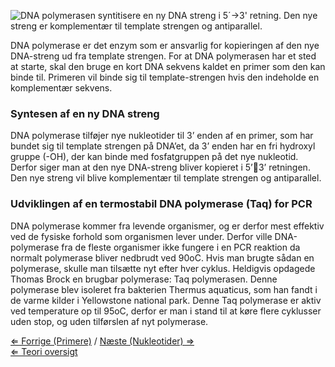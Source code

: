 ![DNA polymerasen syntitisere en ny DNA streng i 5´-\>3' retning. Den nye streng er komplementær til template strengen og antiparallel.](https://s3-us-west-2.amazonaws.com/labster/wiki/media/PCR-process_dk.jpg "DNA polymerasen syntitisere en ny DNA streng i 5´->3' retning. Den nye streng er komplementær til template strengen og antiparallel.")

DNA polymerase er det enzym som er ansvarlig for kopieringen af den nye
DNA-streng ud fra template strengen. For at DNA polymerasen har et sted
at starte, skal den bruge en kort DNA sekvens kaldet en primer som den
kan binde til. Primeren vil binde sig til template-strengen hvis den
indeholde en komplementær sekvens.

### Syntesen af en ny DNA streng

DNA polymerase tilføjer nye nukleotider til 3’ enden af en primer, som
har bundet sig til template strengen på DNA’et, da 3’ enden har en fri
hydroxyl gruppe (-OH), der kan binde med fosfatgruppen på det nye
nukleotid. Derfor siger man at den nye DNA-streng bliver kopieret i
5’3’ retningen. Den nye streng vil blive komplementær til template
strengen og antiparallel.

### Udviklingen af en termostabil DNA polymerase (Taq) for PCR

DNA polymerase kommer fra levende organismer, og er derfor mest effektiv
ved de fysiske forhold som organismen lever under. Derfor ville
DNA-polymerase fra de fleste organismer ikke fungere i en PCR reaktion
da normalt polymerase bliver nedbrudt ved 90oC. Hvis man brugte sådan en
polymerase, skulle man tilsætte nyt efter hver cyklus. Heldigvis
opdagede Thomas Brock en brugbar polymerase: Taq polymerasen. Denne
polymerase blev isoleret fra bakterien Thermus aquaticus, som han fandt
i de varme kilder i Yellowstone national park. Denne Taq polymerase er
aktiv ved temperature op til 95oC, derfor er man i stand til at køre
flere cyklusser uden stop, og uden tilførslen af nyt polymerase.

[⇐ Forrige (Primere)](/wiki/Primere_Bio-Kemi "wikilink") / [ Næste
(Nukleotider) ⇒](/wiki/Nukleotider_Bio-Kemi "wikilink")\
[⇐ Teori oversigt ](/wiki/Bio-Kemi "wikilink")

